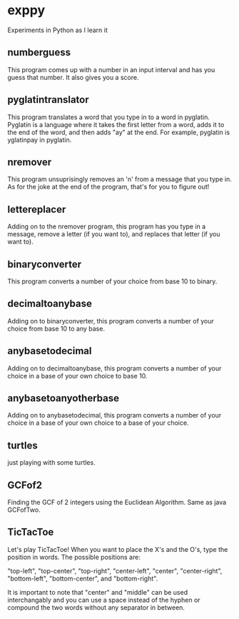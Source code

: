 # exppy
Experiments in Python as I learn it

## numberguess
This program comes up with a number in an input interval and has you guess that number. It also gives you a score.

## pyglatintranslator
This program translates a word that you type in to a word in pyglatin. Pyglatin is a language where it takes the first letter from a word, adds it to the end of the word, and then adds "ay" at the end. For example, pyglatin is yglatinpay in pyglatin.

## nremover
This program unsuprisingly removes an 'n' from a message that you type in. As for the joke at the end of the program, that's for you to figure out!

## lettereplacer
Adding on to the nremover program, this program has you type in a message, remove a letter (if you want to), and replaces that letter (if you want to).

## binaryconverter
This program converts a number of your choice from base 10 to binary.

## decimaltoanybase
Adding on to binaryconverter, this program converts a number of your choice from base 10 to any base.

## anybasetodecimal
Adding on to decimaltoanybase, this program converts a number of your choice in a base of your own choice to base 10.

## anybasetoanyotherbase
Adding on to anybasetodecimal, this program converts a number of your choice in a base of your own choice to a base of your choice.

## turtles
just playing with some turtles.

## GCFof2
Finding the GCF of 2 integers using the Euclidean Algorithm. Same as java GCFofTwo.

## TicTacToe
Let's play TicTacToe! When you want to place the X's and the O's, type the position in words. The possible positions are:

"top-left", "top-center", "top-right",
"center-left", "center", "center-right", 
"bottom-left", "bottom-center", and "bottom-right".

It is important to note that "center" and "middle" can be used interchangably and you can use a space instead of the hyphen or compound the two words without any separator in between.
